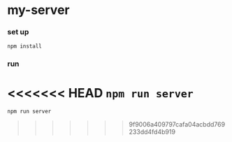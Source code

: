 # my-server

### set up
`npm install`

### run 
<<<<<<< HEAD
`npm run server`
=======
`npm run server`
>>>>>>> 9f9006a409797cafa04acbdd769233dd4fd4b919
